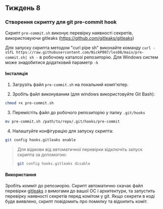 ## Тиждень 8

### Створення скрипту для git pre-commit hook

Скрипт `pre-commit.sh` виконує перевірку наявності секретів, використовуючи gitleaks (https://github.com/gitleaks/gitleaks)

Для запуску скрипта методом "curl pipe sh" виконайте команду ` curl -sSfL https://raw.githubusercontent.com/NickP007/les08/main/pre-commit.sh| sh - ` в робочому каталозі репозиторію. Для Windows систем може знадобитися додатковий параметр ` -k `

#### Інсталяція

1. Загрузіть файл `pre-commit.sh` на локальний комп'ютер.

2. Зробіть файл виконуваним (для windows використовуйте Git Bash):

  ```bash
  chmod +x pre-commit.sh
  ```
  
3. Перемістіть файл до робочого репозиторію у папку `.git/hooks`

  ```bash
  mv pre-commit.sh /path/to/repo/.git/hooks/pre-commit
  ```

4. Налаштуйте конфігурацію для запуску скрипта:

  ```bash
  git config hooks.gitleaks enable
  ```

> Для відмови від автоматичної перевірки відключіть запуск скрипта за допомогою:
>
>  ```bash
>  git config hooks.gitleaks disable
>  ```

#### Використання

Зробіть комміт до репозиорію. Скрипт автоматично скачає файл перевірки [gitleaks](https://github.com/gitleaks/gitleaks) з вимогами до вашої ОС і архитектури, та запустить перевірку наявності секретів перед комітом у git. Якщо секрети в коді буде виявлено, скрипт повідомить про помилку та відхилить коміт.
